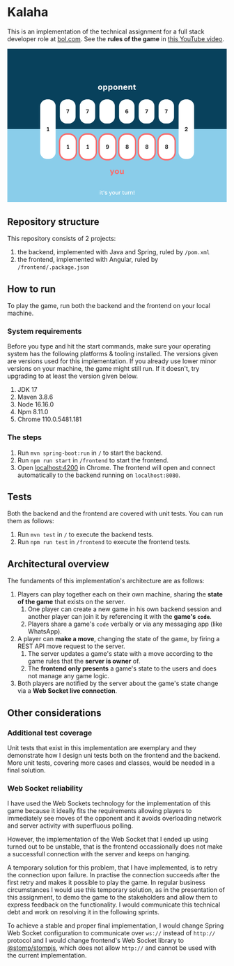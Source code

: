 # Kalaha

This is an implementation of the technical assignment for a full stack developer role at [bol.com](http://bol.com). See the **rules of the game** in [this YouTube video](https://www.youtube.com/watch?v=F402u46ZTeM).

![](screenshot.png)

## Repository structure

This repository consists of 2 projects:

1. the backend, implemented with Java and Spring, ruled by `/pom.xml`
2. the frontend, implemented with Angular, ruled by `/frontend/.package.json`

## How to run

To play the game, run both the backend and the frontend on your local machine.

### System requirements

Before you type and hit the start commands, make sure your operating system has the following platforms & tooling installed. The versions given are versions used for this implementation. If you already use lower minor versions on your machine, the game might still run. If it doesn't, try upgrading to at least the version given below.

1. JDK 17
2. Maven 3.8.6
3. Node 16.16.0
4. Npm 8.11.0
5. Chrome 110.0.5481.181

### The steps

1. Run `mvn spring-boot:run` in `/` to start the backend.
2. Run `npm run start` in `/frontend` to start the frontend.
3. Open [localhost:4200](http://localhost:4200/) in Chrome. The frontend will open and connect automatically to the backend running on `localhost:8080`.

## Tests

Both the backend and the frontend are covered with unit tests. You can run them as follows:

1. Run `mvn test` in `/` to execute the backend tests.
2. Run `npm run test` in `/frontend` to execute the frontend tests.

## Architectural overview

The fundaments of this implementation's architecture are as follows:

1. Players can play together each on their own machine, sharing the **state of the game** that exists on the server.
    1. One player can create a new game in his own backend session and another player can join it by referencing it with the **game's `code`**.
    2. Players share a game's `code` verbally or via any messaging app (like WhatsApp).
2. A player can **make a move**, changing the state of the game, by firing a REST API move request to the server.
    1. The server updates a game's state with a move according to the game rules that the **server is owner** of.
    2. The **frontend only presents** a game's state to the users and does not manage any game logic.
3. Both players are notified by the server about the game's state change via a **Web Socket live connection**.

## Other considerations

### Additional test coverage

Unit tests that exist in this implementation are exemplary and they demonstrate how I design uni tests both on the frontend and the backend. More unit tests, covering more cases and classes, would be needed in a final solution.

### Web Socket reliability

I have used the Web Sockets technology for the implementation of this game because it ideally fits the requirements allowing players to immediately see moves of the opponent and it avoids overloading network and server activity with superfluous polling.

However, the implementation of the Web Socket that I ended up using turned out to be unstable, that is the frontend occassionally does not make a successfull connection with the server and keeps on hanging.

A temporary solution for this problem, that I have implemented, is to retry the connection upon failure. In practise the connection succeeds after the first retry and makes it possible to play the game. In regular business circumstances I would use this temporary solution, as in the presentation of this assignment, to demo the game to the stakeholders and allow them to express feedback on the functionality. I would communicate this technical debt and work on resolving it in the following sprints.

To achieve a stable and proper final implementation, I would change Spring Web Socket configuration to communicate over `ws://` instead of `http://` protocol and I would change frontend's Web Socket library to [@stomp/stompjs](https://www.npmjs.com/package/@stomp/stompjs), which does not allow `http://` and cannot be used with the current implementation.
